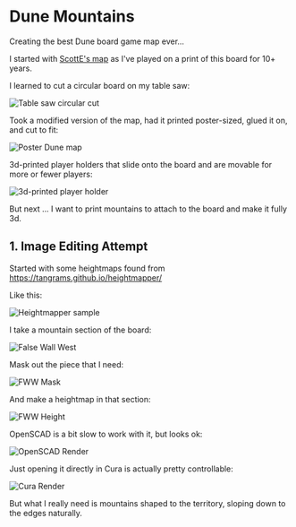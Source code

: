 # Dune Mountains

Creating the best Dune board game map ever...

I started with [ScottE's map](https://boardgamegeek.com/thread/531160/scotts-dune-build-project)
as I've played on a print of this board for 10+ years.

I learned to cut a circular board on my table saw:

![Table saw circular cut](0-map/wood-board.jpg)

Took a modified version of the map, had it printed poster-sized, glued it on, and cut to fit:

![Poster Dune map](0-map/wood-poster.jpg)

3d-printed player holders that slide onto the board and are movable for more or fewer players:

![3d-printed player holder](0-map/wood-player.jpg)

But next ... I want to print mountains to attach to the board and make it fully 3d.

## 1. Image Editing Attempt

Started with some heightmaps found from https://tangrams.github.io/heightmapper/

Like this:

![Heightmapper sample](1-image-editing/heightmapper-1722820530771-size512.png)

I take a mountain section of the board:

![False Wall West](0-map/fww-crop.jpg)

Mask out the piece that I need:

![FWW Mask](1-image-editing/dune-height-fww-mask.png)

And make a heightmap in that section:

![FWW Height](1-image-editing/dune-height-fww.png)

OpenSCAD is a bit slow to work with it, but looks ok:

![OpenSCAD Render](1-image-editing/screen-scad.png)

Just opening it directly in Cura is actually pretty controllable:

![Cura Render](1-image-editing/screen-cura.png)

But what I really need is mountains shaped to the territory, sloping down to the edges naturally.

